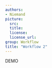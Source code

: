 ```yaml
---
authors:
- Niemand
picture:
  src:
  title:
  license:
  license_url:
group: Workflow
title: "Workflow 2"
---
```

DEMO